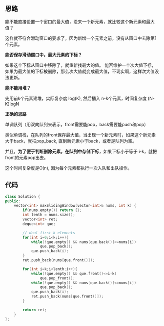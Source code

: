 ## 思路

能不能直接设置一个窗口的最大值，没来一个新元素，就比较这个新元素和最大值？

这样就不符合滑动窗口的要求了，因为新增一个元素之前，没有从窗口中去除第1个元素。

**能否保存滑动窗口中，最大元素的下标？**

如果这个下标从窗口中移除了，就重新找最大的值。 能否维护一个次大值下标，如果为最大值的下标被删除，那么次大值就变成最大值，不现实啊，这样次大值没法更新。

**能不能用堆？**

先用前k个元素建堆，实际复杂度 log(K), 然后插入 n-k个元素，时间复杂度 (N-K)logN

**正确的思路**

单调队列（用双向队列来表示，front需要能pop，back需要能push和pop）

类似单调栈，在队列的front保存最大值，当出现一个新元素时，如果这个新元素大于back，就把pop_back, 直到新元素小于back，或者是队列为空。

并且，**为了便于判断删除元素，在队列中存储下标**，如果下标小于等于 i-k，就把front的元素pop出去。

这个时间复杂度是O(n), 因为每个元素都执行一次入队和出队操作。

## 代码

```c++
class Solution {
public:
    vector<int> maxSlidingWindow(vector<int>& nums, int k) {
        if(nums.empty()) return {};
        int lenth = nums.size();
        vector<int> ret;
        deque<int> que;

        // deal first k elements
        for(int i=0;i<k;i++){
            while(!que.empty() && nums[que.back()]<=nums[i])
                que.pop_back();
            que.push_back(i);
        }
        ret.push_back(nums[que.front()]);

        for(int i=k;i<lenth;i++){
            while(!que.empty() && que.front()<=i-k)
                que.pop_front();
            while(!que.empty() && nums[que.back()]<=nums[i])
                que.pop_back();
            que.push_back(i);            
            ret.push_back(nums[que.front()]);
        }

        return ret;
    }
};
```

